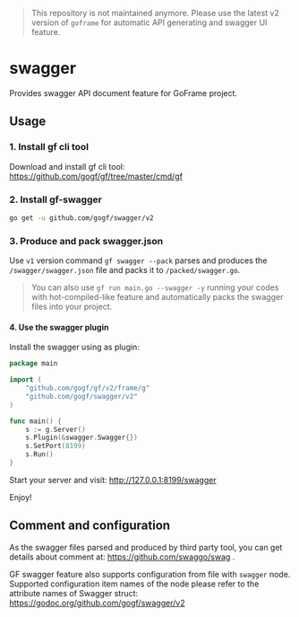 > This repository is not maintained anymore. 
> Please use the latest v2 version of `goframe` for automatic API generating and swagger UI feature.

# swagger

Provides swagger API document feature for GoFrame project.

## Usage

### 1. Install gf cli tool

Download and install gf cli tool: https://github.com/gogf/gf/tree/master/cmd/gf


### 2. Install gf-swagger

```sh
go get -u github.com/gogf/swagger/v2
```

### 3. Produce and pack swagger.json

Use `v1` version command `gf swagger --pack` parses and produces the `/swagger/swagger.json` file and packs it to `/packed/swagger.go`.

> You can also use `gf run main.go --swagger -y` running your codes with hot-compiled-like feature and automatically packs the swagger files into your project.

#### 4. Use the swagger plugin

Install the swagger using as plugin:

```go
package main

import (
    "github.com/gogf/gf/v2/frame/g"
    "github.com/gogf/swagger/v2"
)

func main() {
    s := g.Server()
    s.Plugin(&swagger.Swagger{})
    s.SetPort(8199)
    s.Run()
}
```

Start your server and visit: http://127.0.0.1:8199/swagger

Enjoy!

## Comment and configuration

As the swagger files parsed and produced by third party tool, 
you can get details about comment at: https://github.com/swaggo/swag .

GF swagger feature also supports configuration from file with `swagger` node.
Supported configuration item names of the node please refer to the attribute names of Swagger struct: 
https://godoc.org/github.com/gogf/swagger/v2


